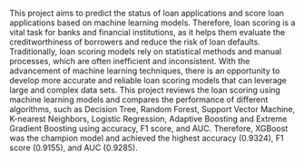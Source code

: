 This project aims to predict the status of loan applications and score loan applications based on machine learning models. Therefore, loan scoring is a vital task for banks and financial institutions, as it helps them evaluate the creditworthiness of borrowers and reduce the risk of loan defaults. Traditionally, loan scoring models rely on statistical methods and manual processes, which are often inefficient and inconsistent. With the advancement of machine learning techniques, there is an opportunity to develop more accurate and reliable loan scoring models that can leverage large and complex data sets. This project reviews the loan scoring using machine learning models and compares the performance of different algorithms, such as Decision Tree, Random Forest, Support Vector Machine, K-nearest Neighbors, Logistic Regression, Adaptive Boosting and Extreme Gradient Boosting using accuracy, F1 score, and AUC. Therefore, XGBoost was the champion model and achieved the highest accuracy (0.9324), F1 score (0.9155), and AUC (0.9285).
